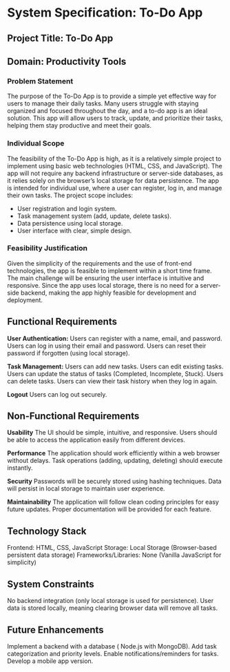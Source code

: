 # System Specification: To-Do App

## Project Title: To-Do App

## Domain: Productivity Tools

### Problem Statement

The purpose of the To-Do App is to provide a simple yet effective way for users to manage their daily tasks. Many users struggle with staying organized and focused throughout the day, and a to-do app is an ideal solution. This app will allow users to track, update, and prioritize their tasks, helping them stay productive and meet their goals.

### Individual Scope

The feasibility of the To-Do App is high, as it is a relatively simple project to implement using basic web technologies (HTML, CSS, and JavaScript). The app will not require any backend infrastructure or server-side databases, as it relies solely on the browser’s local storage for data persistence. The app is intended for individual use, where a user can register, log in, and manage their own tasks. The project scope includes:

- User registration and login system.
- Task management system (add, update, delete tasks).
- Data persistence using local storage.
- User interface with clear, simple design.

### Feasibility Justification

Given the simplicity of the requirements and the use of front-end technologies, the app is feasible to implement within a short time frame. The main challenge will be ensuring the user interface is intuitive and responsive. Since the app uses local storage, there is no need for a server-side backend, making the app highly feasible for development and deployment.


## Functional Requirements
  **User Authentication:**
Users can register with a name, email, and password.
Users can log in using their email and password.
Users can reset their password if forgotten (using local storage).

   **Task Management:**
Users can add new tasks.
Users can edit existing tasks.
Users can update the status of tasks (Completed, Incomplete, Stuck).
Users can delete tasks.
Users can view their task history when they log in again.

  **Logout**
Users can log out securely.

## Non-Functional Requirements

  **Usability**
The UI should be simple, intuitive, and responsive.
Users should be able to access the application easily from different devices.

  **Performance**
The application should work efficiently within a web browser without delays.
Task operations (adding, updating, deleting) should execute instantly.

 **Security**
Passwords will be securely stored using hashing techniques.
Data will persist in local storage to maintain user experience.

  **Maintainability** 
The application will follow clean coding principles for easy future updates.
Proper documentation will be provided for each feature.

## Technology Stack
Frontend: HTML, CSS, JavaScript
Storage: Local Storage (Browser-based persistent data storage)
Frameworks/Libraries: None (Vanilla JavaScript for simplicity)

## System Constraints
No backend integration (only local storage is used for persistence).
User data is stored locally, meaning clearing browser data will remove all tasks.

## Future Enhancements
Implement a backend with a database ( Node.js with MongoDB).
Add task categorization and priority levels.
Enable notifications/reminders for tasks.
Develop a mobile app version.
